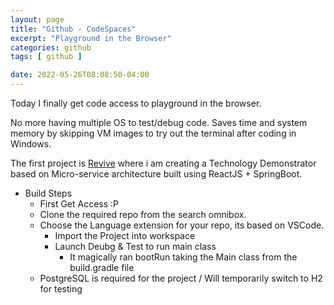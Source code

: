 ```yaml
---
layout: page
title: "Github - CodeSpaces"
excerpt: "Playground in the Browser"
categories: github
tags: [ github ]

date: 2022-05-26T08:08:50-04:00
---
```



Today I finally get code access to playground in the browser. 

No more having multiple OS to test/debug code. Saves time and system memory by skipping VM images to try out the terminal after coding in Windows.

The first project is [Revive](https://github.com/sachinsshetty/revive) where i am creating a Technology Demonstrator based on Micro-service architecture built using ReactJS + SpringBoot.

* Build Steps
    * First Get Access :P
    * Clone the required repo from the search omnibox.
    * Choose the Language extension for your repo, its based on VSCode. 
        * Import the Project into workspace
        * Launch Deubg & Test to run main class
            * It magically ran bootRun taking the Main class from the build.gradle file
    * PostgreSQL is required for the project / Will temporarily switch to H2 for testing